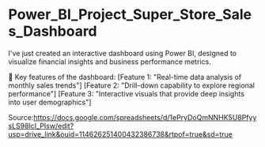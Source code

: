 # Power_BI_Project_Super_Store_Sales_Dashboard
I've just created an interactive dashboard using Power BI, designed to visualize financial insights and business performance metrics.

🔑 Key features of the dashboard:
[Feature 1: "Real-time data analysis of monthly sales trends"]
[Feature 2: "Drill-down capability to explore regional performance"]
[Feature 3: "Interactive visuals that provide deep insights into user demographics"]

Source:https://docs.google.com/spreadsheets/d/1ePryDoQmNNHK5U8PfyysLS98lcI_PIsw/edit?usp=drive_link&ouid=114626251400432386738&rtpof=true&sd=true
